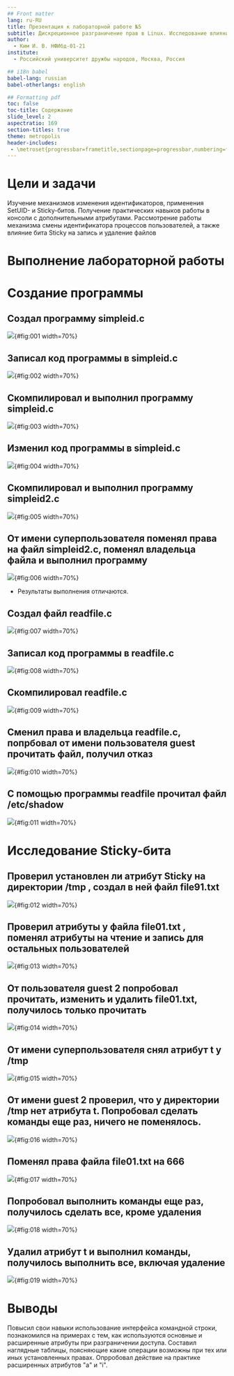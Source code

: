 ```yaml
---
## Front matter
lang: ru-RU
title: Презентация к лабораторной работе №5 
subtitle: Дискреционное разграничение прав в Linux. Исследование влияния дополнительных атрибутов
author:
  - Ким И. В. НФИбд-01-21
institute:
  - Российский университет дружбы народов, Москва, Россия

## i18n babel
babel-lang: russian
babel-otherlangs: english

## Formatting pdf
toc: false
toc-title: Содержание
slide_level: 2
aspectratio: 169
section-titles: true
theme: metropolis
header-includes:
 - \metroset{progressbar=frametitle,sectionpage=progressbar,numbering=fraction}
---
```



# Цели и задачи

Изучение механизмов изменения идентификаторов, применения
SetUID- и Sticky-битов. Получение практических навыков работы в консоли с дополнительными атрибутами. Рассмотрение работы механизма
смены идентификатора процессов пользователей, а также влияние бита
Sticky на запись и удаление файлов

# Выполнение лабораторной работы

# Создание программы

## Создал программу simpleid.c 

![](image/1.png){#fig:001 width=70%}

## Записал код программы в simpleid.c 

![](image/2.png){#fig:002 width=70%}

## Скомпилировал и выполнил программу simpleid.c 

![](image/3.png){#fig:003 width=70%}

## Изменил код программы в simpleid.c 

![](image/4.png){#fig:004 width=70%}

## Скомпилировал и выполнил программу simpleid2.c 

![](image/5.png){#fig:005 width=70%}

## От имени суперпользователя поменял права на файл simpleid2.c, поменял владельца файла и выполнил программу 

![](image/6.png){#fig:006 width=70%}

 - Результаты выполнения отличаются.

## Создал файл readfile.c 

![](image/7.png){#fig:007 width=70%}
 
## Записал код программы в readfile.c 

![](image/8.png){#fig:008 width=70%}

## Скомпилировал readfile.c 

![](image/9.png){#fig:009 width=70%}

## Сменил права и владельца readfile.c, попрбовал от имени пользователя guest прочитать файл, получил отказ 

![](image/10.png){#fig:010 width=70%}

## С помощью программы readfile прочитал файл /etc/shadow 

![](image/11.png){#fig:011 width=70%}

# Исследование Sticky-бита

## Проверил установлен ли атрибут Sticky на директории /tmp , создал в ней файл file91.txt

![](image/12.png){#fig:012 width=70%}

## Проверил атрибуты у файла file01.txt , поменял атрибуты на чтение и запись для остальных пользователей 

![](image/13.png){#fig:013 width=70%}

## От пользователя guest 2 попробовал прочитать, изменить и удалить file01.txt, получилось только прочитать   

![](image/14.png){#fig:014 width=70%}

## От имени суперпользователя снял атрибут t у /tmp 

![](image/15.png){#fig:015 width=70%}

## От имени guest 2 проверил, что у директории /tmp нет атрибута t. Попробовал сделать команды еще раз, ничего не поменялось. 

![](image/16.png){#fig:016 width=70%}

## Поменял права файла file01.txt на 666 

![](image/17.png){#fig:017 width=70%}

## Попробовал выполнить команды еще раз, получилось сделать все, кроме удаления

![](image/18.png){#fig:018 width=70%}

## Удалил атрибут t и выполнил команды, получилось выполнить все, включая удаление 

![](image/19.png){#fig:019 width=70%}

# Выводы

Повысил свои навыки использование интерфейса командной строки, познакомился на примерах с тем, как используются основные и расширенные атрибуты
при разграничении доступа. Составил наглядные таблицы, поясняющие какие операции возможны при тех или иных установленных правах. Опрробовал 
действие на практике расширенных атрибутов "a" и "i".


